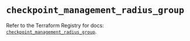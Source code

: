 # `checkpoint_management_radius_group`

Refer to the Terraform Registry for docs: [`checkpoint_management_radius_group`](https://registry.terraform.io/providers/checkpointsw/checkpoint/2.11.0/docs/resources/management_radius_group).
